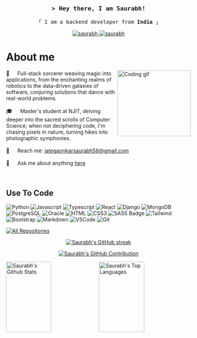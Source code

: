 <!-- <h2 align="center">
  Welcome to my World!
  <img src="https://media.giphy.com/media/hvRJCLFzcasrR4ia7z/giphy.gif" width="28">
</h2> -->


<!-- <p align="center">
  <a href="https://github.com/Saurabh-Jategaonkar"><img src="https://readme-typing-svg.herokuapp.com/?lines=Self%20Taught%20Programmer;Back%20End%20Developer;1.5%2B%20years%20of%20coding%20experience;Always%20learning%20new%20things&center=true&width=380&height=45"></a>
</p> -->



<!-- <a href="https://komarev.com/ghpvc/?username=saurabh">
  <img align="right" src="https://komarev.com/ghpvc/?username=saurabh&label=Visitors&color=0e75b6&style=flat" alt="Profile visitor" />
</a>


[![wakatime](https://wakatime.com/badge/user/eebb3dd8-d9b2-40de-9b88-6fd6cac99dbc.svg)](https://wakatime.com/@eebb3dd8-d9b2-40de-9b88-6fd6cac99dbc) -->

<!-- Intro  -->
<h3 align="center">
        <samp>&gt; Hey there, I am <b>Saurabh!</b>
                <!-- <b><a target="_blank" href="https://saurabh.com">Al Siam</a></b> -->
        </samp>
</h3>


<p align="center"> 
  <samp>
    「 I am a backend developer from <b>India</b> 」
  </samp>
</p>

<p align="center">
 <!-- <a href="https://saurabh.com" target="blank">
  <img src="https://img.shields.io/badge/Website-DC143C?style=for-the-badge&logo=medium&logoColor=white" alt="saurabh" />
 </a> -->
 <a href="https://www.linkedin.com/in/saurabh-jategaonkar-339503b8/" target="_blank">
  <img src="https://img.shields.io/badge/LinkedIn-0077B5?style=for-the-badge&logo=linkedin&logoColor=white" alt="saurabh"/>
 </a>
 <!-- <a href="https://dev.to/saurabh" target="_blank">
  <img src="https://img.shields.io/badge/dev.to-0A0A0A?style=for-the-badge&logo=dev.to&logoColor=white" alt="saurabh" />
 </a> -->
 <!-- <a href="https://twitter.com/saurabh" target="_blank">
  <img src="https://img.shields.io/badge/Twitter-1DA1F2?style=for-the-badge&logo=twitter&logoColor=white" />
 </a> -->
 <a href="https://www.instagram.com/saurabh_j1996/" target="_blank">
  <img src="https://img.shields.io/badge/Instagram-fe4164?style=for-the-badge&logo=instagram&logoColor=white" alt="saurabh" />
 </a> 
 <!-- <a href="https://facebook.com/saurabh.world" target="_blank">
  <img src="https://img.shields.io/badge/Facebook-20BEFF?&style=for-the-badge&logo=facebook&logoColor=white" alt="saurabh"  /> -->
  </a> 
</p>

<!-- About Section -->
 # About me
<p>
 <img align="right" height= "180" width="200" src="https://user-images.githubusercontent.com/74038190/235224431-e8c8c12e-6826-47f1-89fb-2ddad83b3abf.gif" alt="Coding gif" />
  
 🚀 &emsp;  Full-stack sorcerer weaving magic into applications, from the enchanting realms of robotics to the data-driven galaxies of software, conjuring solutions that dance with real-world problems.  <br/><br/>
 🎓 &emsp;  Master's student at NJIT, delving deeper into the sacred scrolls of Computer Science; when not deciphering code, I'm chasing pixels in nature, turning hikes into photographic symphonies.  <br/><br/>
 📧 &emsp; Reach me: jategaonkarsaurabh58@gmail.com<br/><br/>
 💬 &emsp; Ask me about anything [here](https://github.com/Saurabh-Jategaonkar/Saurabh-Jategaonkar/issues)

</p>
<br/>

## Use To Code

![Python](https://img.shields.io/badge/Python-5f79ed?style=for-the-badge&labelColor=black&logo=python)
![Javascript](https://img.shields.io/badge/Javascript-F0DB4F?style=for-the-badge&labelColor=black&logo=javascript&logoColor=F0DB4F)
![Typescript](https://img.shields.io/badge/Typescript-007acc?style=for-the-badge&labelColor=black&logo=typescript&logoColor=007acc)
![React](https://img.shields.io/badge/-React-61DBFB?style=for-the-badge&labelColor=black&logo=react&logoColor=61DBFB)
![Django](https://img.shields.io/badge/Django-dee4ff?style=for-the-badge&labelColor=black&logo=django)
![MongoDB](https://img.shields.io/badge/MongoDB-4EA94B?style=for-the-badge&logo=mongodb&logoColor=white)
![PostgreSQL](https://img.shields.io/badge/Postgresql-000000?style=for-the-badge&logo=postgresql)
![Oracle](https://img.shields.io/badge/Oracle-000000?style=for-the-badge&logo=oracle)
![HTML](https://img.shields.io/badge/HTML5-E34F26?style=for-the-badge&logo=html5&logoColor=white)
![CSS3](https://img.shields.io/badge/CSS3-1572B6?style=for-the-badge&logo=css3&logoColor=white)
![SASS Badge](https://img.shields.io/badge/Sass-CC6699?style=for-the-badge&logo=sass&logoColor=white)
![Tailwind](https://img.shields.io/badge/Tailwind_CSS-092749?style=for-the-badge&logo=tailwindcss&logoColor=06B6D4&labelColor=000000)
![Bootstrap](https://img.shields.io/badge/Bootstrap-563D7C?style=for-the-badge&logo=bootstrap&logoColor=white)
![Markdown](https://img.shields.io/badge/Markdown-000000?style=for-the-badge&logo=markdown&logoColor=white)
![VSCode](https://img.shields.io/badge/VS_Code-0078d7?style=for-the-badge&logo=visual%20studio&logoColor=white)
![Git](https://img.shields.io/badge/Git-F05032?style=for-the-badge&logo=git&logoColor=white)


<p align="left">
  <a href="https://github.com/Saurabh-Jategaonkar?tab=repositories" target="_blank"><img alt="All Repositories" title="All Repositories" src="https://img.shields.io/badge/-All%20Repos-2962FF?style=for-the-badge&logo=koding&logoColor=white"/></a>
</p>


<p align="center">
  <a href="https://github.com/Saurabh-Jategaonkar">
    <img src="https://github-readme-streak-stats.herokuapp.com/?user=Saurabh-Jategaonkar&theme=radical&border=7F3FBF&background=0D1117" alt="Saurabh's GitHub streak"/>
  </a>
</p>

<p align="center">
  <a href="https://github.com/Saurabh-Jategaonkar">
    <img src="https://github-profile-summary-cards.vercel.app/api/cards/profile-details?username=Saurabh-Jategaonkar&theme=radical" alt="Saurabh's GitHub Contribution"/>
  </a>
</p>

<a> 
    <a href="https://github.com/Saurabh-Jategaonkar"><img alt="Saurabh's Github Stats" src="https://denvercoder1-github-readme-stats.vercel.app/api?username=Saurabh-Jategaonkar&show_icons=true&count_private=true&theme=react&border_color=7F3FBF&bg_color=0D1117&title_color=F85D7F&icon_color=F8D866" height="192px" width="49.5%"/></a>
  <a href="https://github.com/Saurabh-Jategaonkar"><img alt="Saurabh's Top Languages" src="https://denvercoder1-github-readme-stats.vercel.app/api/top-langs/?username=Saurabh-Jategaonkar&langs_count=8&layout=compact&theme=react&border_color=7F3FBF&bg_color=0D1117&title_color=F85D7F&icon_color=F8D866" height="192px" width="49.5%"/></a>
  <br/>
</a>

<!-- 
![Saurabh's Graph](https://github-readme-activity-graph.vercel.app/graph?username=Saurabh-Jategaonkar&custom_title=Al%20Siam's%20GitHub%20Activity%20Graph&bg_color=0D1117&color=7F3FBF&line=7F3FBF&point=7F3FBF&area_color=FFFFFF&title_color=FFFFFF&area=true) -->
